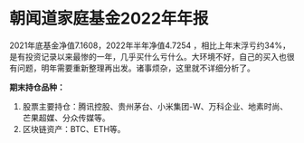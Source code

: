 # 朝闻道家庭基金2022年年报

2021年底基金净值7.1608，2022年半年净值4.7254 ，相比上年末浮亏约34%，是有投资记录以来最惨的一年，几乎买什么亏什么。大环境不好，自己的买入也很有问题，明年需要重新整理再出发。诸事烦杂，这里就不详细分析了。

**期末持仓品种：**

1. 股票主要持仓：腾讯控股、贵州茅台、小米集团-W、万科企业、地素时尚、芒果超媒、分众传媒等。
2. 区块链资产：BTC、ETH等。